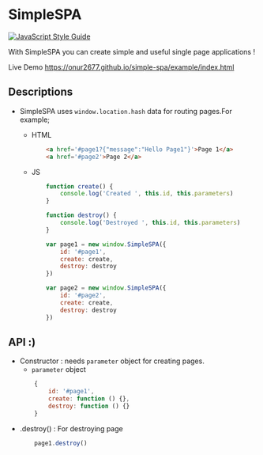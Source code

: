 # SimpleSPA

[![JavaScript Style Guide](https://cdn.rawgit.com/standard/standard/master/badge.svg)](https://github.com/standard/standard)

With SimpleSPA you can create simple and useful single page applications !

Live Demo https://onur2677.github.io/simple-spa/example/index.html

## Descriptions

* SimpleSPA uses ```window.location.hash``` data for routing pages.For example; 

    * HTML
        ```html
            <a href='#page1?{"message":"Hello Page1"}'>Page 1</a>
            <a href='#page2'>Page 2</a>
        ```
    * JS
        ```js
            function create() {
                console.log('Created ', this.id, this.parameters)
            }

            function destroy() {
                console.log('Destroyed ', this.id, this.parameters)
            }

            var page1 = new window.SimpleSPA({
                id: '#page1',
                create: create,
                destroy: destroy
            })

            var page2 = new window.SimpleSPA({
                id: '#page2',
                create: create,
                destroy: destroy
            })
        ```

## API :)
* Constructor : needs ```parameter``` object for creating pages.
    *  ```parameter``` object
    ```js
        {
            id: '#page1',
            create: function () {},
            destroy: function () {}
        }
    ```
* .destroy() :  For destroying page
    ```js
        page1.destroy()
    ```
